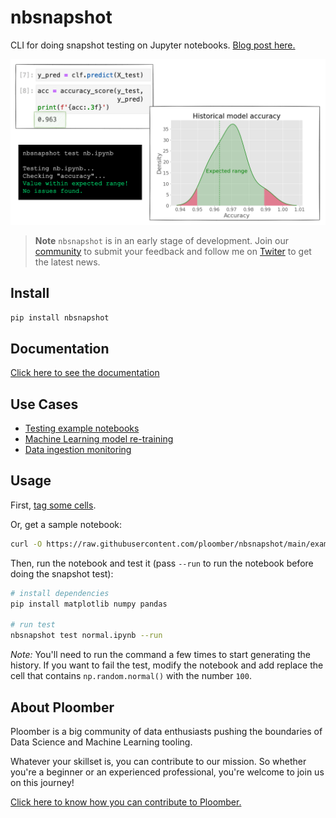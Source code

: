 # nbsnapshot

CLI for doing snapshot testing on Jupyter notebooks. [Blog post here.](https://ploomber.io/blog/snapshot-testing/)

![header](header.png)

> **Note**
> `nbsnapshot` is in an early stage of development. Join our [community](https://ploomber.io/community) to submit your feedback and follow me on [Twiter](https://twitter.com/intent/user?screen_name=edublancas) to get the latest news.

## Install

```sh
pip install nbsnapshot
```

## Documentation

[Click here to see the documentation](https://nbsnapshot.readthedocs.io)

## Use Cases

* [Testing example notebooks](https://nbsnapshot.readthedocs.io/en/latest/use-case-nbs.html)
* [Machine Learning model re-training](https://nbsnapshot.readthedocs.io/en/latest/use-case-ml.html)
* [Data ingestion monitoring](https://nbsnapshot.readthedocs.io/en/latest/use-case-data.html)

## Usage

First, [tag some cells](https://papermill.readthedocs.io/en/latest/usage-parameterize.html). 

Or, get a sample notebook:

```sh
curl -O https://raw.githubusercontent.com/ploomber/nbsnapshot/main/examples/normal.ipynb
```

Then, run the notebook and test it (pass `--run` to run the notebook before doing the snapshot test):

```sh
# install dependencies
pip install matplotlib numpy pandas

# run test
nbsnapshot test normal.ipynb --run
```

*Note:* You'll need to run the command a few times to start generating the history. If you want to fail the test, modify the notebook and add replace the cell that contains `np.random.normal()` with the number `100`.


## About Ploomber

Ploomber is a big community of data enthusiasts pushing the boundaries of Data Science and Machine Learning tooling.

Whatever your skillset is, you can contribute to our mission. So whether you're a beginner or an experienced professional, you're welcome to join us on this journey!

[Click here to know how you can contribute to Ploomber.](https://github.com/ploomber/contributing/blob/main/README.md)
